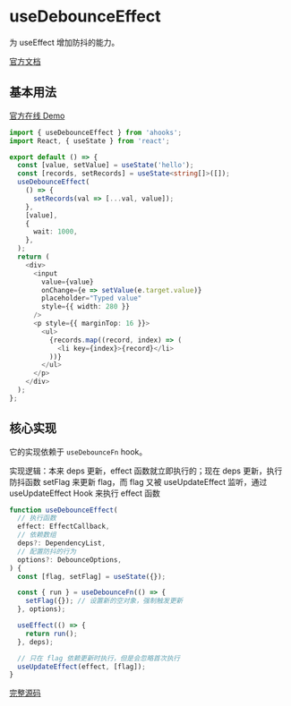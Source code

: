 # useDebounceEffect

为 useEffect 增加防抖的能力。

[官方文档](https://ahooks.js.org/zh-CN/hooks/use-debounce-effect)

## 基本用法

[官方在线 Demo](https://ahooks.js.org/~demos/usedebounceeffect-demo1/)

```ts
import { useDebounceEffect } from 'ahooks';
import React, { useState } from 'react';

export default () => {
  const [value, setValue] = useState('hello');
  const [records, setRecords] = useState<string[]>([]);
  useDebounceEffect(
    () => {
      setRecords(val => [...val, value]);
    },
    [value],
    {
      wait: 1000,
    },
  );
  return (
    <div>
      <input
        value={value}
        onChange={e => setValue(e.target.value)}
        placeholder="Typed value"
        style={{ width: 280 }}
      />
      <p style={{ marginTop: 16 }}>
        <ul>
          {records.map((record, index) => (
            <li key={index}>{record}</li>
          ))}
        </ul>
      </p>
    </div>
  );
};
```

## 核心实现

它的实现依赖于 `useDebounceFn` hook。

实现逻辑：本来 deps 更新，effect 函数就立即执行的；现在 deps 更新，执行 防抖函数 setFlag 来更新 flag，而 flag 又被 useUpdateEffect 监听，通过 useUpdateEffect Hook 来执行 effect 函数

```ts
function useDebounceEffect(
  // 执行函数
  effect: EffectCallback,
  // 依赖数组
  deps?: DependencyList,
  // 配置防抖的行为
  options?: DebounceOptions,
) {
  const [flag, setFlag] = useState({});

  const { run } = useDebounceFn(() => {
    setFlag({}); // 设置新的空对象，强制触发更新
  }, options);

  useEffect(() => {
    return run();
  }, deps);

  // 只在 flag 依赖更新时执行，但是会忽略首次执行
  useUpdateEffect(effect, [flag]);
}
```

[完整源码](https://github.com/alibaba/hooks/blob/v3.7.4/packages/hooks/src/useDebounceEffect/index.ts)

